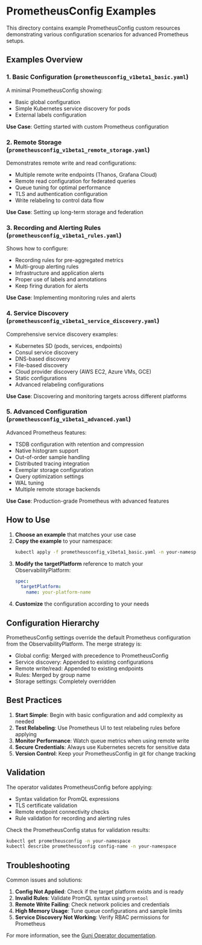 # PrometheusConfig Examples

This directory contains example PrometheusConfig custom resources demonstrating various configuration scenarios for advanced Prometheus setups.

## Examples Overview

### 1. Basic Configuration (`prometheusconfig_v1beta1_basic.yaml`)
A minimal PrometheusConfig showing:
- Basic global configuration
- Simple Kubernetes service discovery for pods
- External labels configuration

**Use Case**: Getting started with custom Prometheus configuration

### 2. Remote Storage (`prometheusconfig_v1beta1_remote_storage.yaml`)
Demonstrates remote write and read configurations:
- Multiple remote write endpoints (Thanos, Grafana Cloud)
- Remote read configuration for federated queries
- Queue tuning for optimal performance
- TLS and authentication configuration
- Write relabeling to control data flow

**Use Case**: Setting up long-term storage and federation

### 3. Recording and Alerting Rules (`prometheusconfig_v1beta1_rules.yaml`)
Shows how to configure:
- Recording rules for pre-aggregated metrics
- Multi-group alerting rules
- Infrastructure and application alerts
- Proper use of labels and annotations
- Keep firing duration for alerts

**Use Case**: Implementing monitoring rules and alerts

### 4. Service Discovery (`prometheusconfig_v1beta1_service_discovery.yaml`)
Comprehensive service discovery examples:
- Kubernetes SD (pods, services, endpoints)
- Consul service discovery
- DNS-based discovery
- File-based discovery
- Cloud provider discovery (AWS EC2, Azure VMs, GCE)
- Static configurations
- Advanced relabeling configurations

**Use Case**: Discovering and monitoring targets across different platforms

### 5. Advanced Configuration (`prometheusconfig_v1beta1_advanced.yaml`)
Advanced Prometheus features:
- TSDB configuration with retention and compression
- Native histogram support
- Out-of-order sample handling
- Distributed tracing integration
- Exemplar storage configuration
- Query optimization settings
- WAL tuning
- Multiple remote storage backends

**Use Case**: Production-grade Prometheus with advanced features

## How to Use

1. **Choose an example** that matches your use case
2. **Copy the example** to your namespace:
   ```bash
   kubectl apply -f prometheusconfig_v1beta1_basic.yaml -n your-namespace
   ```
3. **Modify the targetPlatform** reference to match your ObservabilityPlatform:
   ```yaml
   spec:
     targetPlatform:
       name: your-platform-name
   ```
4. **Customize** the configuration according to your needs

## Configuration Hierarchy

PrometheusConfig settings override the default Prometheus configuration from the ObservabilityPlatform. The merge strategy is:
- Global config: Merged with precedence to PrometheusConfig
- Service discovery: Appended to existing configurations
- Remote write/read: Appended to existing endpoints
- Rules: Merged by group name
- Storage settings: Completely overridden

## Best Practices

1. **Start Simple**: Begin with basic configuration and add complexity as needed
2. **Test Relabeling**: Use Prometheus UI to test relabeling rules before applying
3. **Monitor Performance**: Watch queue metrics when using remote write
4. **Secure Credentials**: Always use Kubernetes secrets for sensitive data
5. **Version Control**: Keep your PrometheusConfig in git for change tracking

## Validation

The operator validates PrometheusConfig before applying:
- Syntax validation for PromQL expressions
- TLS certificate validation
- Remote endpoint connectivity checks
- Rule validation for recording and alerting rules

Check the PrometheusConfig status for validation results:
```bash
kubectl get prometheusconfig -n your-namespace
kubectl describe prometheusconfig config-name -n your-namespace
```

## Troubleshooting

Common issues and solutions:

1. **Config Not Applied**: Check if the target platform exists and is ready
2. **Invalid Rules**: Validate PromQL syntax using `promtool`
3. **Remote Write Failing**: Check network policies and credentials
4. **High Memory Usage**: Tune queue configurations and sample limits
5. **Service Discovery Not Working**: Verify RBAC permissions for Prometheus

For more information, see the [Gunj Operator documentation](https://gunjanjp.github.io/gunj-operator/docs/).
